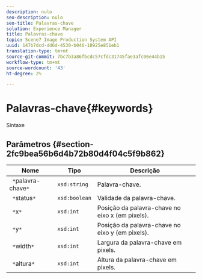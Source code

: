 ```yaml
---
description: nulo
seo-description: nulo
seo-title: Palavras-chave
solution: Experience Manager
title: Palavras-chave
topic: Scene7 Image Production System API
uuid: 147b7dcd-dd6d-4530-b046-18925e851eb1
translation-type: tm+mt
source-git-commit: 7bc7b3a86fbcdc57cfdc31745fae3afc06e44b15
workflow-type: tm+mt
source-wordcount: '43'
ht-degree: 2%

---
```



# Palavras-chave{#keywords}

Sintaxe

## Parâmetros {#section-2fc9bea56b6d4b72b80d4f04c5f9b862}

| Nome | Tipo | Descrição |
|---|---|---|
| ` *`palavra-chave`*` | `xsd:string` | Palavra-chave. |
| ` *`status`*` | `xsd:boolean` | Validade da palavra-chave. |
| ` *`x`*` | `xsd:int` | Posição da palavra-chave no eixo x (em pixels). |
| ` *`y`*` | `xsd:int` | Posição da palavra-chave no eixo y (em pixels). |
| ` *`width`*` | `xsd:int` | Largura da palavra-chave em pixels. |
| ` *`altura`*` | `xsd:int` | Altura da palavra-chave em pixels. |

